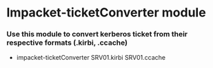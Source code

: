 # Impacket-ticketConverter module

### Use this module to convert kerberos ticket from their respective formats (.kirbi, .ccache)

 - impacket-ticketConverter SRV01.kirbi SRV01.ccache
